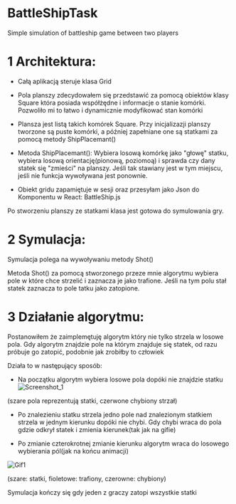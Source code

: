 # BattleShipTask
Simple simulation of battleship game between two players


# 1 Architektura:

  * Całą aplikacją steruje klasa Grid
  
  * Pola planszy zdecydowałem się przedstawić za pomocą obiektów klasy Square która posiada współżędne i informacje
  o stanie komórki. Pozwoliło mi to łatwo i dynamicznie modyfikować stan komórki
  
  * Plansza jest listą takich komórek Square. Przy inicjalizazji planszy tworzone są puste komórki, a później zapełniane one są statkami
  za pomocą metody ShipPlacemant()
  
  * Metoda ShipPlacemant():
  Wybiera losową komórkę jako "głowę" statku, wybiera losową orientację(pionową, poziomoą) i sprawda czy dany statek się "zmieści" na planszy. 
  Jeśli tak stawiany jest w tym miejscu, jeśli nie funkcja wywoływana jest ponownie.
  
  * Obiekt gridu zapamiętuje w sesji oraz przesyłam jako Json do Komponentu w React: BattleShip.js
  
  Po stworzeniu planszy ze statkami klasa jest gotowa do symulowania gry.
  
# 2 Symulacja:
  Symulacja polega na wywoływaniu metody Shot()

  Metoda Shot() za pomocą stworzonego przeze mnie algorytmu wybiera pole w które chce strzelić i zaznacza je jako trafione.
  Jeśli na tym polu stał statek zaznacza to pole tatku jako zatopione.
  
# 3 Działanie algorytmu:
  Postanowiłem że zaimplemętuję algorytm który nie tylko strzela w losowe pola. Gdy algorytm znajdzie pole na którym znajduje się statek, od razu próbuje go zatopić, podobnie jak zrobiłby to człowiek
  
  Działa to w następujący sposób:
  
  * Na początku algorytm wybiera losowe pola dopóki nie znajdzie statku
  ![Screenshot_1](https://user-images.githubusercontent.com/50641019/116163472-1b985380-a6f8-11eb-976e-f799e8fe8b55.png)
  
  (szare pola reprezentują statki, czerwone chybiony strzał)
  
  * Po znalezieniu statku strzela jedno pole nad znalezionym statkiem strzela w jednym kierunku dopóki nie chybi. Gdy chybi wraca do pola gdzie odkrył statek i zmienia kierunek(tak jak na gifie)
  
  * Po zmianie czterokrotnej zmianie kierunku algorytm wraca do losowego wybierania pól(jak na końcu animacji)
  
  ![Gif1](https://user-images.githubusercontent.com/50641019/116164997-27394980-a6fb-11eb-9be2-d28e664d1596.gif)
  
  (szare: statki, fioletowe: trafiony, czerowne: chybiony)
  
  Symulacja kończy się gdy jeden z graczy zatopi wszystkie statki
  
  
